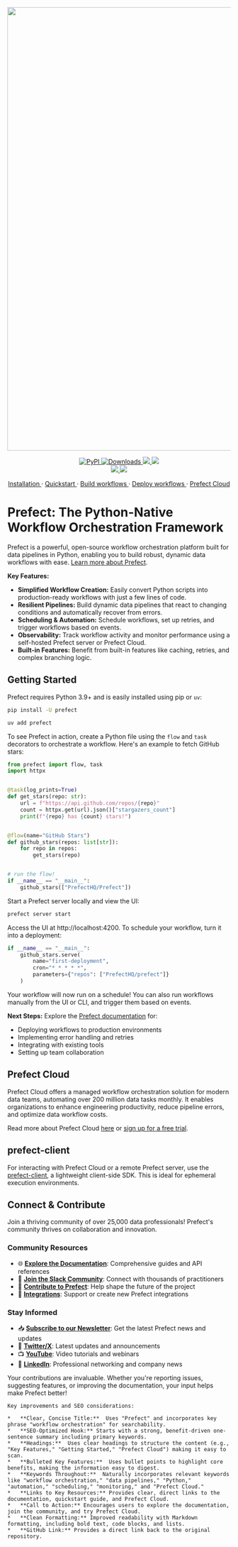 <p align="center"><img src="https://github.com/PrefectHQ/prefect/assets/3407835/c654cbc6-63e8-4ada-a92a-efd2f8f24b85" width=1000></p>

<p align="center">
    <a href="https://pypi.org/project/prefect/" alt="PyPI version">
        <img alt="PyPI" src="https://img.shields.io/pypi/v/prefect?color=0052FF&labelColor=090422" />
    </a>
    <a href="https://pypi.org/project/prefect/" alt="PyPI downloads/month">
        <img alt="Downloads" src="https://img.shields.io/pypi/dm/prefect?color=0052FF&labelColor=090422" />
    </a>
    <a href="https://github.com/prefecthq/prefect/" alt="Stars">
        <img src="https://img.shields.io/github/stars/prefecthq/prefect?color=0052FF&labelColor=090422" />
    </a>
    <a href="https://github.com/prefecthq/prefect/pulse" alt="Activity">
        <img src="https://img.shields.io/github/commit-activity/m/prefecthq/prefect?color=0052FF&labelColor=090422" />
    </a>
    <br>
    <a href="https://prefect.io/slack" alt="Slack">
        <img src="https://img.shields.io/badge/slack-join_community-red.svg?color=0052FF&labelColor=090422&logo=slack" />
    </a>
    <a href="https://www.youtube.com/c/PrefectIO/" alt="YouTube">
        <img src="https://img.shields.io/badge/youtube-watch_videos-red.svg?color=0052FF&labelColor=090422&logo=youtube" />
    </a>
</p>

<p align="center">
    <a href="https://docs.prefect.io/v3/get-started/index?utm_source=oss&utm_medium=oss&utm_campaign=oss_gh_repo&utm_term=none&utm_content=none">
        Installation
    </a>
    ·
    <a href="https://docs.prefect.io/v3/get-started/quickstart?utm_source=oss&utm_medium=oss&utm_campaign=oss_gh_repo&utm_term=none&utm_content=none">
        Quickstart
    </a>
    ·
    <a href="https://docs.prefect.io/v3/how-to-guides/workflows/write-and-run?utm_source=oss&utm_medium=oss&utm_campaign=oss_gh_repo&utm_term=none&utm_content=none">
        Build workflows
    </a>
    ·
    <a href="https://docs.prefect.io/v3/concepts/deployments?utm_source=oss&utm_medium=oss&utm_campaign=oss_gh_repo&utm_term=none&utm_content=none">
        Deploy workflows
    </a>
    ·
    <a href="https://app.prefect.cloud/?utm_source=oss&utm_medium=oss&utm_campaign=oss_gh_repo&utm_term=none&utm_content=none">
        Prefect Cloud
    </a>
</p>

# Prefect: The Python-Native Workflow Orchestration Framework

Prefect is a powerful, open-source workflow orchestration platform built for data pipelines in Python, enabling you to build robust, dynamic data workflows with ease. [Learn more about Prefect](https://github.com/PrefectHQ/prefect).

**Key Features:**

*   **Simplified Workflow Creation:** Easily convert Python scripts into production-ready workflows with just a few lines of code.
*   **Resilient Pipelines:** Build dynamic data pipelines that react to changing conditions and automatically recover from errors.
*   **Scheduling & Automation:** Schedule workflows, set up retries, and trigger workflows based on events.
*   **Observability:** Track workflow activity and monitor performance using a self-hosted Prefect server or Prefect Cloud.
*   **Built-in Features:** Benefit from built-in features like caching, retries, and complex branching logic.

## Getting Started

Prefect requires Python 3.9+ and is easily installed using pip or `uv`:

```bash
pip install -U prefect
```

```bash
uv add prefect
```

To see Prefect in action, create a Python file using the `flow` and `task` decorators to orchestrate a workflow.  Here's an example to fetch GitHub stars:

```python
from prefect import flow, task
import httpx


@task(log_prints=True)
def get_stars(repo: str):
    url = f"https://api.github.com/repos/{repo}"
    count = httpx.get(url).json()["stargazers_count"]
    print(f"{repo} has {count} stars!")


@flow(name="GitHub Stars")
def github_stars(repos: list[str]):
    for repo in repos:
        get_stars(repo)


# run the flow!
if __name__ == "__main__":
    github_stars(["PrefectHQ/Prefect"])
```

Start a Prefect server locally and view the UI:

```bash
prefect server start
```

Access the UI at http://localhost:4200.  To schedule your workflow, turn it into a deployment:

```python
if __name__ == "__main__":
    github_stars.serve(
        name="first-deployment",
        cron="* * * * *",
        parameters={"repos": ["PrefectHQ/prefect"]}
    )
```

Your workflow will now run on a schedule!  You can also run workflows manually from the UI or CLI, and trigger them based on events.

**Next Steps:**  Explore the [Prefect documentation](https://docs.prefect.io/v3/get-started/index?utm_source=oss&utm_medium=oss&utm_campaign=oss_gh_repo&utm_term=none&utm_content=none) for:

*   Deploying workflows to production environments
*   Implementing error handling and retries
*   Integrating with existing tools
*   Setting up team collaboration

## Prefect Cloud

Prefect Cloud offers a managed workflow orchestration solution for modern data teams, automating over 200 million data tasks monthly. It enables organizations to enhance engineering productivity, reduce pipeline errors, and optimize data workflow costs.

Read more about Prefect Cloud [here](https://www.prefect.io/cloud-vs-oss?utm_source=oss&utm_medium=oss&utm_campaign=oss_gh_repo&utm_term=none&utm_content=none) or [sign up for a free trial](https://app.prefect.cloud?utm_source=oss&utm_medium=oss&utm_campaign=oss_gh_repo&utm_term=none&utm_content=none).

## prefect-client

For interacting with Prefect Cloud or a remote Prefect server, use the [prefect-client](https://pypi.org/project/prefect-client/), a lightweight client-side SDK.  This is ideal for ephemeral execution environments.

## Connect & Contribute

Join a thriving community of over 25,000 data professionals! Prefect's community thrives on collaboration and innovation.

### Community Resources

*   🌐 **[Explore the Documentation](https://docs.prefect.io)**: Comprehensive guides and API references
*   💬 **[Join the Slack Community](https://prefect.io/slack)**: Connect with thousands of practitioners
*   🤝 **[Contribute to Prefect](https://docs.prefect.io/contribute/)**: Help shape the future of the project
*   🔌 **[Integrations](https://docs.prefect.io/contribute/contribute-integrations)**: Support or create new Prefect integrations

### Stay Informed

*   📥 **[Subscribe to our Newsletter](https://prefect.io/newsletter)**: Get the latest Prefect news and updates
*   📣 **[Twitter/X](https://x.com/PrefectIO)**: Latest updates and announcements
*   📺 **[YouTube](https://www.youtube.com/@PrefectIO)**: Video tutorials and webinars
*   📱 **[LinkedIn](https://www.linkedin.com/company/prefect)**: Professional networking and company news

Your contributions are invaluable.  Whether you're reporting issues, suggesting features, or improving the documentation, your input helps make Prefect better!
```
Key improvements and SEO considerations:

*   **Clear, Concise Title:**  Uses "Prefect" and incorporates key phrase "workflow orchestration" for searchability.
*   **SEO-Optimized Hook:** Starts with a strong, benefit-driven one-sentence summary including primary keywords.
*   **Headings:**  Uses clear headings to structure the content (e.g., "Key Features," "Getting Started," "Prefect Cloud") making it easy to scan.
*   **Bulleted Key Features:**  Uses bullet points to highlight core benefits, making the information easy to digest.
*   **Keywords Throughout:**  Naturally incorporates relevant keywords like "workflow orchestration," "data pipelines," "Python," "automation," "scheduling," "monitoring," and "Prefect Cloud."
*   **Links to Key Resources:** Provides clear, direct links to the documentation, quickstart guide, and Prefect Cloud.
*   **Call to Action:** Encourages users to explore the documentation, join the community, and try Prefect Cloud.
*   **Clean Formatting:** Improved readability with Markdown formatting, including bold text, code blocks, and lists.
*   **GitHub Link:** Provides a direct link back to the original repository.